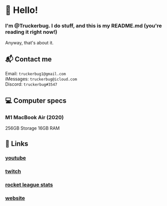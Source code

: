 # 👋 Hello!
### I'm @Truckerbug. I do stuff, and this is my README.md (you're reading it right now!)
Anyway, that's about it.
## 📬 Contact me
Email: ```truckerbug1@gmail.com``` <br>
iMessages: ```truckerbug@icloud.com``` <br>
Discord: ```truckerbug#3547``` <br>
## 💻 Computer specs
### M1 MacBook Air (2020)
256GB Storage
16GB RAM
## 🔗 Links
### [youtube](https://bit.ly/truckerbug11) <br>
### [twitch](https://twitch.tv/truckerbug) <br>
### [rocket league stats](https://rocketleague.tracker.network/rocket-league/profile/epic/Truckerbug11/overview) <br>
### [website](https://truckerbug.github.io)
